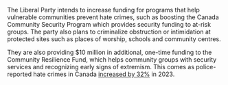 The Liberal Party intends to increase funding for programs that help vulnerable communities prevent hate crimes, such as boosting the Canada Community Security Program which provides security funding to at-risk groups. The party also plans to criminalize obstruction or intimidation at protected sites such as places of worship, schools and community centres.

They are also providing $10 million in additional, one-time funding to the Community Resilience Fund, which helps community groups with security services and recognizing early signs of extremism. This comes as police-reported hate crimes in Canada [increased by 32%](https://www.statcan.gc.ca/daily-quotidien/250325/dq250325a-eng.htm) in 2023.
